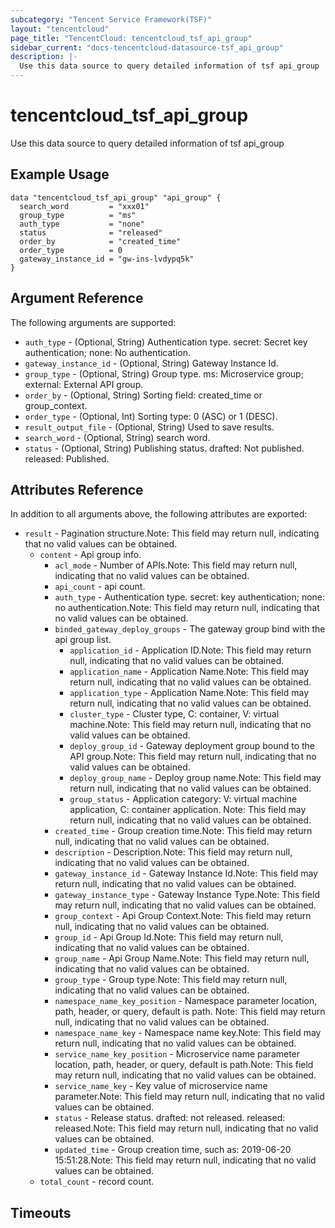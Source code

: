 ```yaml
---
subcategory: "Tencent Service Framework(TSF)"
layout: "tencentcloud"
page_title: "TencentCloud: tencentcloud_tsf_api_group"
sidebar_current: "docs-tencentcloud-datasource-tsf_api_group"
description: |-
  Use this data source to query detailed information of tsf api_group
---
```


# tencentcloud_tsf_api_group

Use this data source to query detailed information of tsf api_group

## Example Usage

```hcl
data "tencentcloud_tsf_api_group" "api_group" {
  search_word         = "xxx01"
  group_type          = "ms"
  auth_type           = "none"
  status              = "released"
  order_by            = "created_time"
  order_type          = 0
  gateway_instance_id = "gw-ins-lvdypq5k"
}
```

## Argument Reference

The following arguments are supported:

* `auth_type` - (Optional, String) Authentication type. secret: Secret key authentication; none: No authentication.
* `gateway_instance_id` - (Optional, String) Gateway Instance Id.
* `group_type` - (Optional, String) Group type. ms: Microservice group; external: External API group.
* `order_by` - (Optional, String) Sorting field: created_time or group_context.
* `order_type` - (Optional, Int) Sorting type: 0 (ASC) or 1 (DESC).
* `result_output_file` - (Optional, String) Used to save results.
* `search_word` - (Optional, String) search word.
* `status` - (Optional, String) Publishing status. drafted: Not published. released: Published.

## Attributes Reference

In addition to all arguments above, the following attributes are exported:

* `result` - Pagination structure.Note: This field may return null, indicating that no valid values can be obtained.
  * `content` - Api group info.
    * `acl_mode` - Number of APIs.Note: This field may return null, indicating that no valid values can be obtained.
    * `api_count` - api count.
    * `auth_type` - Authentication type. secret: key authentication; none: no authentication.Note: This field may return null, indicating that no valid values can be obtained.
    * `binded_gateway_deploy_groups` - The gateway group bind with the api group list.
      * `application_id` - Application ID.Note: This field may return null, indicating that no valid values can be obtained.
      * `application_name` - Application Name.Note: This field may return null, indicating that no valid values can be obtained.
      * `application_type` - Application Name.Note: This field may return null, indicating that no valid values can be obtained.
      * `cluster_type` - Cluster type, C: container, V: virtual machine.Note: This field may return null, indicating that no valid values can be obtained.
      * `deploy_group_id` - Gateway deployment group bound to the API group.Note: This field may return null, indicating that no valid values can be obtained.
      * `deploy_group_name` - Deploy group name.Note: This field may return null, indicating that no valid values can be obtained.
      * `group_status` - Application category: V: virtual machine application, C: container application. Note: This field may return null, indicating that no valid values can be obtained.
    * `created_time` - Group creation time.Note: This field may return null, indicating that no valid values can be obtained.
    * `description` - Description.Note: This field may return null, indicating that no valid values can be obtained.
    * `gateway_instance_id` - Gateway Instance Id.Note: This field may return null, indicating that no valid values can be obtained.
    * `gateway_instance_type` - Gateway Instance Type.Note: This field may return null, indicating that no valid values can be obtained.
    * `group_context` - Api Group Context.Note: This field may return null, indicating that no valid values can be obtained.
    * `group_id` - Api Group Id.Note: This field may return null, indicating that no valid values can be obtained.
    * `group_name` - Api Group Name.Note: This field may return null, indicating that no valid values can be obtained.
    * `group_type` - Group type.Note: This field may return null, indicating that no valid values can be obtained.
    * `namespace_name_key_position` - Namespace parameter location, path, header, or query, default is path. Note: This field may return null, indicating that no valid values can be obtained.
    * `namespace_name_key` - Namespace name key.Note: This field may return null, indicating that no valid values can be obtained.
    * `service_name_key_position` - Microservice name parameter location, path, header, or query, default is path.Note: This field may return null, indicating that no valid values can be obtained.
    * `service_name_key` - Key value of microservice name parameter.Note: This field may return null, indicating that no valid values can be obtained.
    * `status` - Release status. drafted: not released. released: released.Note: This field may return null, indicating that no valid values can be obtained.
    * `updated_time` - Group creation time, such as: 2019-06-20 15:51:28.Note: This field may return null, indicating that no valid values can be obtained.
  * `total_count` - record count.


## Timeouts

<no value>


